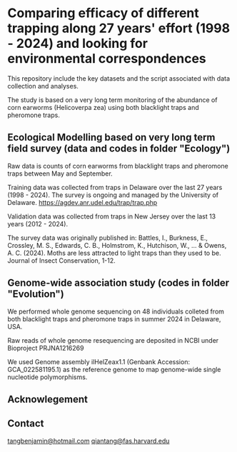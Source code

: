 # Comparing efficacy of different trapping along 27 years' effort (1998 - 2024) and looking for environmental correspondences

This repository include the key datasets and the script associated with data collection and analyses.

The study is based on a very long term monitoring of the abundance of corn earworms (Helicoverpa zea) using both blacklight traps and pheromone traps.

## Ecological Modelling based on very long term field survey (data and codes in folder "Ecology")

Raw data is counts of corn earworms from blacklight traps and pheromone traps between May and September.

Training data was collected from traps in Delaware over the last 27 years (1998 - 2024). The survey is ongoing and managed by the University of Delaware.
https://agdev.anr.udel.edu/trap/trap.php

Validation data was collected from traps in New Jersey over the last 13 years (2012 - 2024).

The survey data was originally published in:
Battles, I., Burkness, E., Crossley, M. S., Edwards, C. B., Holmstrom, K., Hutchison, W., ... & Owens, A. C. (2024). Moths are less attracted to light traps than they used to be. Journal of Insect Conservation, 1-12.


## Genome-wide association study (codes in folder "Evolution")

We performed whole genome sequencing on 48 individuals colleted from both blacklight traps and pheromone traps in summer 2024 in Delaware, USA.

Raw reads of whole genome resequencing are deposited in NCBI under Bioproject PRJNA1216269

We used Genome assembly ilHelZeax1.1 (Genbank Accession: GCA_022581195.1) as the reference genome to map genome-wide single nucleotide polymorphisms. 


## Acknowlegement 



## Contact
tangbenjamin@hotmail.com
qiantang@fas.harvard.edu
